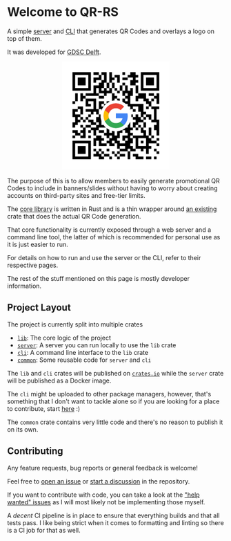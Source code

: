 # Welcome to QR-RS

A simple [server](./server/) and [CLI](./cli/) that generates QR Codes and overlays a logo on top
of them.

It was developed for [GDSC Delft](https://gdsc.community.dev/delft-university-of-technology/).

<p align="center">
  <img src="https://raw.githubusercontent.com/AntoniosBarotsis/qr-rs/master/assets/example.png" alt="Example" width="250">
</p>

The purpose of this is to allow members to easily generate promotional QR Codes to include in
banners/slides without having to worry about creating accounts on third-party sites and free-tier
limits.

The [core library](https://github.com/AntoniosBarotsis/qr-rs/tree/master/lib) is written in Rust
and is a thin wrapper around [an existing](https://github.com/erwanvivien/fast_qr) crate that
does the actual QR Code generation.

That core functionality is currently exposed through a web server and a command line tool, the
latter of which is recommended for personal use as it is just easier to run.

For details on how to run and use the server or the CLI, refer to their respective pages.

The rest of the stuff mentioned on this page is mostly developer information.

## Project Layout

The project is currently split into multiple crates

- [`lib`](https://github.com/AntoniosBarotsis/qr-rs/tree/master/lib): The core logic of the project
- [`server`](https://github.com/AntoniosBarotsis/qr-rs/tree/master/server): A server you can run locally to use the `lib` crate
- [`cli`](https://github.com/AntoniosBarotsis/qr-rs/tree/master/cli): A command line interface to the `lib` crate
- [`common`](https://github.com/AntoniosBarotsis/qr-rs/tree/master/common): Some reusable code for `server` and `cli`

The `lib` and `cli` crates will be published on [`crates.io`](https://crates.io) while the
`server` crate will be published as a Docker image.

The `cli` might be uploaded to other package managers, however, that's something that I don't
want to tackle alone so if you are looking for a place to contribute, start 
[here](https://github.com/AntoniosBarotsis/qr-rs/issues/11) :)

The `common` crate contains very little code and there's no reason to publish it on its own.

<!-- TODO Explain current and potential future deployment -->

## Contributing

Any feature requests, bug reports or general feedback is welcome!

Feel free to [open an issue](https://github.com/AntoniosBarotsis/qr-rs/issues/new/choose) or
[start a discussion](https://github.com/AntoniosBarotsis/qr-rs/discussions/new/choose) in the
repository.

If you want to contribute with code, you can take a look at the
["help wanted" issues](https://github.com/AntoniosBarotsis/qr-rs/issues?q=is%3Aissue+is%3Aopen+sort%3Aupdated-desc+label%3A%22help+wanted%22) as I will most likely not be implementing those myself.

A *decent* CI pipeline is in place to ensure that everything builds and that all tests pass. I like
being strict when it comes to formatting and linting so there is a CI job for that as well.
